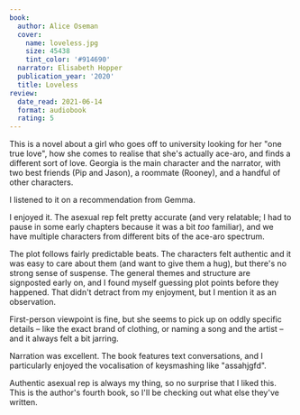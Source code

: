```yaml
---
book:
  author: Alice Oseman
  cover:
    name: loveless.jpg
    size: 45438
    tint_color: '#914690'
  narrator: Elisabeth Hopper
  publication_year: '2020'
  title: Loveless
review:
  date_read: 2021-06-14
  format: audiobook
  rating: 5
---
```


This is a novel about a girl who goes off to university looking for her "one true love", how she comes to realise that she's actually ace-aro, and finds a different sort of love.
Georgia is the main character and the narrator, with two best friends (Pip and Jason), a roommate (Rooney), and a handful of other characters.

I listened to it on a recommendation from Gemma.

I enjoyed it.
The asexual rep felt pretty accurate (and very relatable; I had to pause in some early chapters because it was a bit *too* familiar), and we have multiple characters from different bits of the ace-aro spectrum.

The plot follows fairly predictable beats.
The characters felt authentic and it was easy to care about them (and want to give them a hug), but there's no strong sense of suspense.
The general themes and structure are signposted early on, and I found myself guessing plot points before they happened.
That didn't detract from my enjoyment, but I mention it as an observation.

First-person viewpoint is fine, but she seems to pick up on oddly specific details – like the exact brand of clothing, or naming a song and the artist – and it always felt a bit jarring.

Narration was excellent.
The book features text conversations, and I particularly enjoyed the vocalisation of keysmashing like "assahjgfd".

Authentic asexual rep is always my thing, so no surprise that I liked this.
This is the author's fourth book, so I'll be checking out what else they've written.